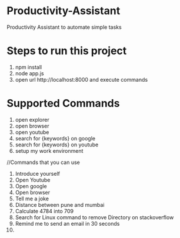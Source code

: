 # Productivity-Assistant
Productivity Assistant to automate simple tasks

# Steps to run this project
1. npm install
2. node app.js
3. open url http://localhost:8000 and execute commands

# Supported Commands
1. open explorer
2. open browser
3. open youtube
4. search for {keywords} on google
5. search for {keywords} on youtube
6. setup my work environment


//Commands that you can use
1) Introduce yourself
2) Open Youtube
3) Open google
4) Open browser
5) Tell me a joke
6) Distance between pune and mumbai
7) Calculate 4784 into 709
8) Search for Linux command to remove Directory on stackoverflow
9) Remind me to send an email in 30 seconds
10)


